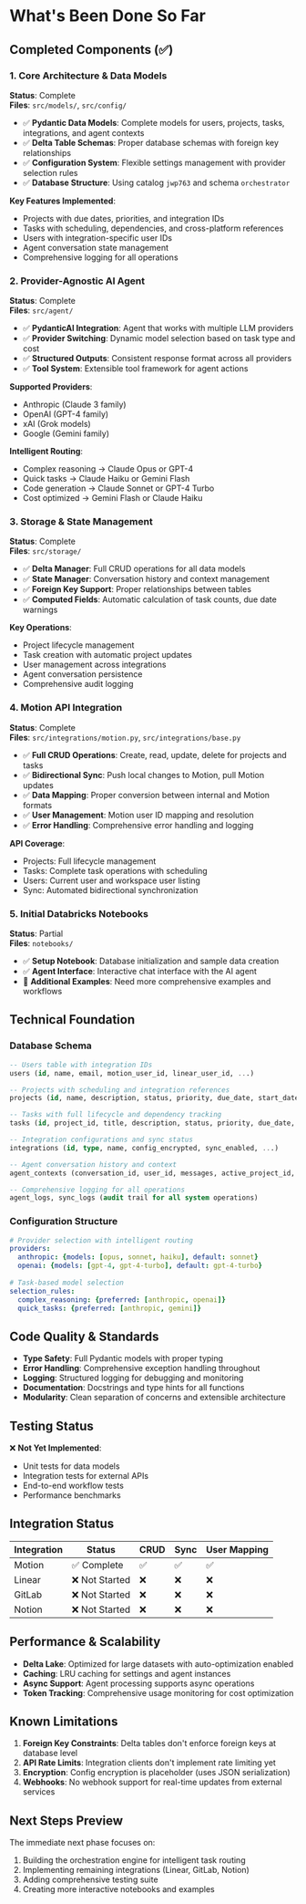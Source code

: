 # What's Been Done So Far

## Completed Components (✅)

### 1. Core Architecture & Data Models
**Status**: Complete  
**Files**: `src/models/`, `src/config/`

- ✅ **Pydantic Data Models**: Complete models for users, projects, tasks, integrations, and agent contexts
- ✅ **Delta Table Schemas**: Proper database schemas with foreign key relationships
- ✅ **Configuration System**: Flexible settings management with provider selection rules
- ✅ **Database Structure**: Using catalog `jwp763` and schema `orchestrator`

**Key Features Implemented**:
- Projects with due dates, priorities, and integration IDs
- Tasks with scheduling, dependencies, and cross-platform references
- Users with integration-specific user IDs
- Agent conversation state management
- Comprehensive logging for all operations

### 2. Provider-Agnostic AI Agent
**Status**: Complete  
**Files**: `src/agent/`

- ✅ **PydanticAI Integration**: Agent that works with multiple LLM providers
- ✅ **Provider Switching**: Dynamic model selection based on task type and cost
- ✅ **Structured Outputs**: Consistent response format across all providers
- ✅ **Tool System**: Extensible tool framework for agent actions

**Supported Providers**:
- Anthropic (Claude 3 family)
- OpenAI (GPT-4 family)
- xAI (Grok models)
- Google (Gemini family)

**Intelligent Routing**:
- Complex reasoning → Claude Opus or GPT-4
- Quick tasks → Claude Haiku or Gemini Flash
- Code generation → Claude Sonnet or GPT-4 Turbo
- Cost optimized → Gemini Flash or Claude Haiku

### 3. Storage & State Management
**Status**: Complete  
**Files**: `src/storage/`

- ✅ **Delta Manager**: Full CRUD operations for all data models
- ✅ **State Manager**: Conversation history and context management
- ✅ **Foreign Key Support**: Proper relationships between tables
- ✅ **Computed Fields**: Automatic calculation of task counts, due date warnings

**Key Operations**:
- Project lifecycle management
- Task creation with automatic project updates
- User management across integrations
- Agent conversation persistence
- Comprehensive audit logging

### 4. Motion API Integration
**Status**: Complete  
**Files**: `src/integrations/motion.py`, `src/integrations/base.py`

- ✅ **Full CRUD Operations**: Create, read, update, delete for projects and tasks
- ✅ **Bidirectional Sync**: Push local changes to Motion, pull Motion updates
- ✅ **Data Mapping**: Proper conversion between internal and Motion formats
- ✅ **User Management**: Motion user ID mapping and resolution
- ✅ **Error Handling**: Comprehensive error handling and logging

**API Coverage**:
- Projects: Full lifecycle management
- Tasks: Complete task operations with scheduling
- Users: Current user and workspace user listing
- Sync: Automated bidirectional synchronization

### 5. Initial Databricks Notebooks
**Status**: Partial  
**Files**: `notebooks/`

- ✅ **Setup Notebook**: Database initialization and sample data creation
- ✅ **Agent Interface**: Interactive chat interface with the AI agent
- 🔄 **Additional Examples**: Need more comprehensive examples and workflows

## Technical Foundation

### Database Schema
```sql
-- Users table with integration IDs
users (id, name, email, motion_user_id, linear_user_id, ...)

-- Projects with scheduling and integration references
projects (id, name, description, status, priority, due_date, start_date, ...)

-- Tasks with full lifecycle and dependency tracking
tasks (id, project_id, title, description, status, priority, due_date, ...)

-- Integration configurations and sync status
integrations (id, type, name, config_encrypted, sync_enabled, ...)

-- Agent conversation history and context
agent_contexts (conversation_id, user_id, messages, active_project_id, ...)

-- Comprehensive logging for all operations
agent_logs, sync_logs (audit trail for all system operations)
```

### Configuration Structure
```yaml
# Provider selection with intelligent routing
providers:
  anthropic: {models: [opus, sonnet, haiku], default: sonnet}
  openai: {models: [gpt-4, gpt-4-turbo], default: gpt-4-turbo}
  
# Task-based model selection
selection_rules:
  complex_reasoning: {preferred: [anthropic, openai]}
  quick_tasks: {preferred: [anthropic, gemini]}
```

## Code Quality & Standards

- **Type Safety**: Full Pydantic models with proper typing
- **Error Handling**: Comprehensive exception handling throughout
- **Logging**: Structured logging for debugging and monitoring
- **Documentation**: Docstrings and type hints for all functions
- **Modularity**: Clean separation of concerns and extensible architecture

## Testing Status

❌ **Not Yet Implemented**: 
- Unit tests for data models
- Integration tests for external APIs
- End-to-end workflow tests
- Performance benchmarks

## Integration Status

| Integration | Status | CRUD | Sync | User Mapping |
|-------------|--------|------|------|--------------|
| Motion      | ✅ Complete | ✅ | ✅ | ✅ |
| Linear      | ❌ Not Started | ❌ | ❌ | ❌ |
| GitLab      | ❌ Not Started | ❌ | ❌ | ❌ |
| Notion      | ❌ Not Started | ❌ | ❌ | ❌ |

## Performance & Scalability

- **Delta Lake**: Optimized for large datasets with auto-optimization enabled
- **Caching**: LRU caching for settings and agent instances
- **Async Support**: Agent processing supports async operations
- **Token Tracking**: Comprehensive usage monitoring for cost optimization

## Known Limitations

1. **Foreign Key Constraints**: Delta tables don't enforce foreign keys at database level
2. **API Rate Limits**: Integration clients don't implement rate limiting yet
3. **Encryption**: Config encryption is placeholder (uses JSON serialization)
4. **Webhooks**: No webhook support for real-time updates from external services

## Next Steps Preview

The immediate next phase focuses on:
1. Building the orchestration engine for intelligent task routing
2. Implementing remaining integrations (Linear, GitLab, Notion)
3. Adding comprehensive testing suite
4. Creating more interactive notebooks and examples